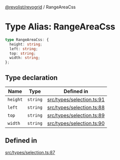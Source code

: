 [@revolist/revogrid](README.md) / RangeAreaCss

# Type Alias: RangeAreaCss

```ts
type RangeAreaCss: {
  height: string;
  left: string;
  top: string;
  width: string;
};
```

## Type declaration

| Name | Type | Defined in |
| ------ | ------ | ------ |
| `height` | `string` | [src/types/selection.ts:91](https://github.com/revolist/revogrid/blob/39cfd614966a26ee6ce63b18984e6b24b2874cc5/src/types/selection.ts#L91) |
| `left` | `string` | [src/types/selection.ts:88](https://github.com/revolist/revogrid/blob/39cfd614966a26ee6ce63b18984e6b24b2874cc5/src/types/selection.ts#L88) |
| `top` | `string` | [src/types/selection.ts:89](https://github.com/revolist/revogrid/blob/39cfd614966a26ee6ce63b18984e6b24b2874cc5/src/types/selection.ts#L89) |
| `width` | `string` | [src/types/selection.ts:90](https://github.com/revolist/revogrid/blob/39cfd614966a26ee6ce63b18984e6b24b2874cc5/src/types/selection.ts#L90) |

## Defined in

[src/types/selection.ts:87](https://github.com/revolist/revogrid/blob/39cfd614966a26ee6ce63b18984e6b24b2874cc5/src/types/selection.ts#L87)
